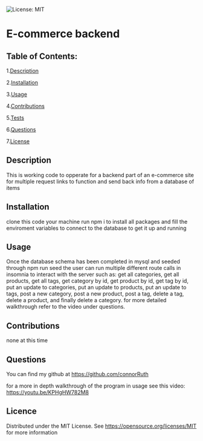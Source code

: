   ![License: MIT](https://img.shields.io/badge/License-MIT-yellow.svg)
# E-commerce backend
## Table of Contents:
1.[Description](##-Description)

2.[Installation](##-Installation)

3.[Usage](##-Usage)

4.[Contributions](##-Contributions)

5.[Tests](##-Tests)

6.[Questions](##-Questions)

7.[License](##-License)

## Description
This is working code to opperate for a backend part of an e-commerce site for multiple request links to function and send back info from a database of items

## Installation
clone this code your machine run npm i to install all packages and fill the enviroment variables to connect to the database to get it up and running

## Usage
Once the database schema has been completed in mysql and seeded through npm run seed the user can run multiple different route calls in insomnia to interact with the server such as:
get all categories, get all products, get all tags, get category by id, get product by id, get tag by id, put an update to categories, put an update to products, put an update to tags, post a new category, post a new product, post a tag, delete a tag, delete a product, and finally delete a category. for more detailed walkthrough refer to the video under questions.

## Contributions
none at this time

## Questions
You can find my github at https://github.com/connorRuth

for a more in depth walkthrough of the program in usage see this video: https://youtu.be/KPHgHW782M8
## Licence
  Distributed under the MIT License. See https://opensource.org/licenses/MIT for more information